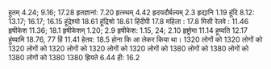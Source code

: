 हुतम् 4.24; 9.16; 17.28 हृतज्ञानां: 7.20 हृत्स्थम् 4.42
हृदयदौर्बल्यम् 2.3 हृद्यानि 1.19 हूंदि 8.12: 13.17; 16.17; 16.15
हूंद्रेश्यो 18.61
हूंद्रिश्रो 18.61
हिंदीपी 17.8
महिला : 17.8
मिसी रेलवे : 11.46 हृषीकेश 11.36; 18.1 हृषीकेशम् 1.20; 2.9 हृषीकेश: 1.15, 24; 2.10 हृष्ट्रोमा 11.14 हूष्यति 12.17 हुंष्यामि 18.76, 77
हिं 11.41 हेतव: 18.5 होना कि आ
 लेकर किया था। 1320
 लोगों को 1320
 लोगों को 1320
 लोगों को 1320
 लोगों को 1320
 लोगों को 1320
 लोगों को 1380
 लोगों को 1380
 लोगों को 1380
 लोगों को 1380 1380 ह्रियते 6.44 ही: 16.2